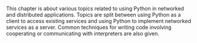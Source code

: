 This chapter is about various topics related to using Python in networked and distributed applications. Topics are split between using Python as a client to access existing services and using Python to implement networked services as a server. Common techniques for writing code involving cooperating or communicating with interpreters are also given.